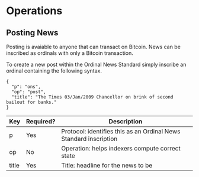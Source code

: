 # Operations

## Posting News

Posting is avaiable to anyone that can transact on Bitcoin. News can be inscribed as ordinals with only a Bitcoin transaction.

To create a new post within the Ordinal News Standard simply inscribe an ordinal containing the following syntax.

```
{
  "p": "ons",
  "op": "post",
  "title": "The Times 03/Jan/2009 Chancellor on brink of second bailout for banks."
}
```

| Key   | Required? | Description                                                       |
| ----- | --------- | ----------------------------------------------------------------- |
| p     | Yes       | Protocol: identifies this as an Ordinal News Standard inscription |
| op    | No        | Operation: helps indexers compute correct state                   |
| title | Yes       | Title: headline for the news to be                                |
